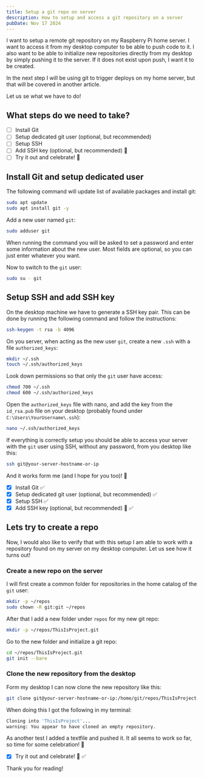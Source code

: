 ```yaml
---
title: Setup a git repo on server
description: How to setup and access a git repository on a server
pubDate: Nov 17 2024
---
```


I want to setup a remote git repository on my Raspberry Pi home server. I want to access it from my desktop computer to be able to push code to it. I also want to be able to initialize new repositories directly from my desktop by simply pushing it to the server. If it does not exist upon push, I want it to be created.

In the next step I will be using git to trigger deploys on my home server, but that will be covered in another article. 

Let us se what we have to do!

## What steps do we need to take?

- [ ] Install Git
- [ ] Setup dedicated git user (optional, but recommended)
- [ ] Setup SSH
- [ ] Add SSH key (optional, but recommended) 🔑
- [ ] Try it out and celebrate! 🥳

## Install Git and setup dedicated user

The following command will update list of available packages and install git:

``` bash
sudo apt update 
sudo apt install git -y
```

Add a new user named `git`:

``` bash
sudo adduser git
```

When running the command you will be asked to set a password and enter some information about the new user. Most fields are optional, so you can just enter whatever you want.

Now to switch to the `git` user:

``` bash
sudo su - git
```
## Setup SSH and add SSH key

On the desktop machine we have to generate a SSH key pair. This can be done by running the following command and follow the instructions:

``` bash
ssh-keygen -t rsa -b 4096
```

On you server, when acting as the new user `git`, create a new `.ssh` with a file `authorized_keys`:

``` bash
mkdir ~/.ssh
touch ~/.ssh/authorized_keys
```

Look down permissions so that only the `git` user have access:

``` bash
chmod 700 ~/.ssh
chmod 600 ~/.ssh/authorized_keys
```

Open the `authorized_keys` file with nano, and add the key from the `id_rsa.pub` file on your desktop (probably found under `C:\Users\YourUsername\.ssh`):

``` bash
nano ~/.ssh/authorized_keys
```

If everything is correctly setup you should be able to access your server with the `git` user using SSH, without any password, from you desktop like this:

``` bash
ssh git@your-server-hostname-or-ip
```

And it works form me (and I hope for you too)! 🍺

- [x] Install Git ✅
- [x] Setup dedicated git user (optional, but recommended) ✅
- [x] Setup SSH ✅
- [x] Add SSH key (optional, but recommended) 🔑 ✅
## Lets try to create a repo

Now, I would also like to verify that with this setup I am able to work with a repository found on my server on my desktop computer. Let us see how it turns out!
### Create a new repo on the server

I will first create a common folder for repositories in the home catalog of the `git` user:

``` bash
mkdir -p ~/repos
sudo chown -R git:git ~/repos
```

After that I add a new folder under `repos` for my new git repo:

``` bash
mkdir -p ~/repos/ThisIsProject.git
```

Go to the new folder and initialize a git repo:

``` bash
cd ~/repos/ThisIsProject.git
git init --bare
```

### Clone the new repository from the desktop

Form my desktop I can now clone the new repository like this:

``` bash
git clone git@your-server-hostname-or-ip:/home/git/repos/ThisIsProject.git
```

When doing this I got the following in my terminal:

``` bash
Cloning into 'ThisIsProject'...
warning: You appear to have cloned an empty repository.
```

As another test I added a textfile and pushed it. It all seems to work so far, so time for some celebration! 🎉

- [x] Try it out and celebrate! 🥳 ✅

Thank you for reading!
